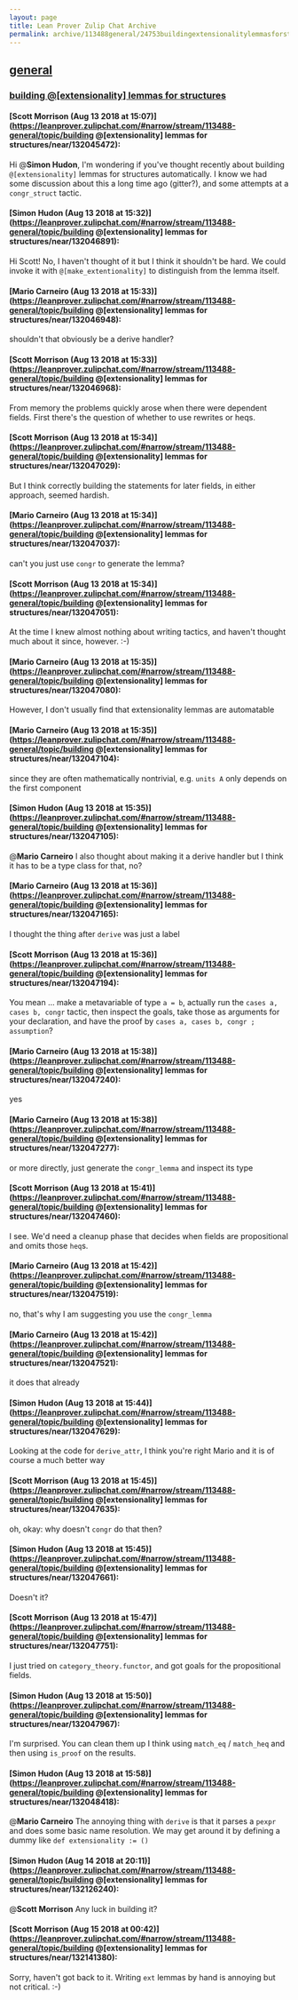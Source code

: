 ```yaml
---
layout: page
title: Lean Prover Zulip Chat Archive 
permalink: archive/113488general/24753buildingextensionalitylemmasforstructures.html
---
```


## [general](index.html)
### [building @[extensionality] lemmas for structures](24753buildingextensionalitylemmasforstructures.html)

#### [Scott Morrison (Aug 13 2018 at 15:07)](https://leanprover.zulipchat.com/#narrow/stream/113488-general/topic/building @[extensionality] lemmas for structures/near/132045472):
Hi @**Simon Hudon**, I'm wondering if you've thought recently about building `@[extensionality]` lemmas for structures automatically. I know we had some discussion about this a long time ago (gitter?), and some attempts at a `congr_struct` tactic.

#### [Simon Hudon (Aug 13 2018 at 15:32)](https://leanprover.zulipchat.com/#narrow/stream/113488-general/topic/building @[extensionality] lemmas for structures/near/132046891):
Hi Scott! No, I haven't thought of it but I think it shouldn't be hard. We could invoke it with `@[make_extentionality]` to distinguish from the lemma itself.

#### [Mario Carneiro (Aug 13 2018 at 15:33)](https://leanprover.zulipchat.com/#narrow/stream/113488-general/topic/building @[extensionality] lemmas for structures/near/132046948):
shouldn't that obviously be a derive handler?

#### [Scott Morrison (Aug 13 2018 at 15:33)](https://leanprover.zulipchat.com/#narrow/stream/113488-general/topic/building @[extensionality] lemmas for structures/near/132046968):
From memory the problems quickly arose when there were dependent fields. First there's the question of whether to use rewrites or heqs.

#### [Scott Morrison (Aug 13 2018 at 15:34)](https://leanprover.zulipchat.com/#narrow/stream/113488-general/topic/building @[extensionality] lemmas for structures/near/132047029):
But I think correctly building the statements for later fields, in either approach, seemed hardish.

#### [Mario Carneiro (Aug 13 2018 at 15:34)](https://leanprover.zulipchat.com/#narrow/stream/113488-general/topic/building @[extensionality] lemmas for structures/near/132047037):
can't you just use `congr` to generate the lemma?

#### [Scott Morrison (Aug 13 2018 at 15:34)](https://leanprover.zulipchat.com/#narrow/stream/113488-general/topic/building @[extensionality] lemmas for structures/near/132047051):
At the time I knew almost nothing about writing tactics, and haven't thought much about it since, however. :-)

#### [Mario Carneiro (Aug 13 2018 at 15:35)](https://leanprover.zulipchat.com/#narrow/stream/113488-general/topic/building @[extensionality] lemmas for structures/near/132047080):
However, I don't usually find that extensionality lemmas are automatable

#### [Mario Carneiro (Aug 13 2018 at 15:35)](https://leanprover.zulipchat.com/#narrow/stream/113488-general/topic/building @[extensionality] lemmas for structures/near/132047104):
since they are often mathematically nontrivial, e.g. `units A` only depends on the first component

#### [Simon Hudon (Aug 13 2018 at 15:35)](https://leanprover.zulipchat.com/#narrow/stream/113488-general/topic/building @[extensionality] lemmas for structures/near/132047105):
@**Mario Carneiro** I also thought about making it a derive handler but I think it has to be a type class for that, no?

#### [Mario Carneiro (Aug 13 2018 at 15:36)](https://leanprover.zulipchat.com/#narrow/stream/113488-general/topic/building @[extensionality] lemmas for structures/near/132047165):
I thought the thing after `derive` was just a label

#### [Scott Morrison (Aug 13 2018 at 15:36)](https://leanprover.zulipchat.com/#narrow/stream/113488-general/topic/building @[extensionality] lemmas for structures/near/132047194):
You mean ... make a metavariable of type `a = b`, actually run the `cases a, cases b, congr` tactic, then inspect the goals, take those as arguments for your declaration, and have the proof by `cases a, cases b, congr ; assumption`?

#### [Mario Carneiro (Aug 13 2018 at 15:38)](https://leanprover.zulipchat.com/#narrow/stream/113488-general/topic/building @[extensionality] lemmas for structures/near/132047240):
yes

#### [Mario Carneiro (Aug 13 2018 at 15:38)](https://leanprover.zulipchat.com/#narrow/stream/113488-general/topic/building @[extensionality] lemmas for structures/near/132047277):
or more directly, just generate the `congr_lemma` and inspect its type

#### [Scott Morrison (Aug 13 2018 at 15:41)](https://leanprover.zulipchat.com/#narrow/stream/113488-general/topic/building @[extensionality] lemmas for structures/near/132047460):
I see. We'd need a cleanup phase that decides when fields are propositional and omits those `heq`s.

#### [Mario Carneiro (Aug 13 2018 at 15:42)](https://leanprover.zulipchat.com/#narrow/stream/113488-general/topic/building @[extensionality] lemmas for structures/near/132047519):
no, that's why I am suggesting you use the `congr_lemma`

#### [Mario Carneiro (Aug 13 2018 at 15:42)](https://leanprover.zulipchat.com/#narrow/stream/113488-general/topic/building @[extensionality] lemmas for structures/near/132047521):
it does that already

#### [Simon Hudon (Aug 13 2018 at 15:44)](https://leanprover.zulipchat.com/#narrow/stream/113488-general/topic/building @[extensionality] lemmas for structures/near/132047629):
Looking at the code for `derive_attr`, I think you're right Mario and it is of course a much better way

#### [Scott Morrison (Aug 13 2018 at 15:45)](https://leanprover.zulipchat.com/#narrow/stream/113488-general/topic/building @[extensionality] lemmas for structures/near/132047635):
oh, okay: why doesn't `congr` do that then?

#### [Simon Hudon (Aug 13 2018 at 15:45)](https://leanprover.zulipchat.com/#narrow/stream/113488-general/topic/building @[extensionality] lemmas for structures/near/132047661):
Doesn't it?

#### [Scott Morrison (Aug 13 2018 at 15:47)](https://leanprover.zulipchat.com/#narrow/stream/113488-general/topic/building @[extensionality] lemmas for structures/near/132047751):
I just tried on `category_theory.functor`, and got goals for the propositional fields.

#### [Simon Hudon (Aug 13 2018 at 15:50)](https://leanprover.zulipchat.com/#narrow/stream/113488-general/topic/building @[extensionality] lemmas for structures/near/132047967):
I'm surprised. You can clean them up I think using `match_eq` / `match_heq` and then using `is_proof` on the results.

#### [Simon Hudon (Aug 13 2018 at 15:58)](https://leanprover.zulipchat.com/#narrow/stream/113488-general/topic/building @[extensionality] lemmas for structures/near/132048418):
@**Mario Carneiro** The annoying thing with `derive` is that it parses a `pexpr` and does some basic name resolution. We may get around it by defining a dummy like `def extensionality := ()`

#### [Simon Hudon (Aug 14 2018 at 20:11)](https://leanprover.zulipchat.com/#narrow/stream/113488-general/topic/building @[extensionality] lemmas for structures/near/132126240):
@**Scott Morrison** Any luck in building it?

#### [Scott Morrison (Aug 15 2018 at 00:42)](https://leanprover.zulipchat.com/#narrow/stream/113488-general/topic/building @[extensionality] lemmas for structures/near/132141380):
Sorry, haven't got back to it. Writing `ext` lemmas by hand is annoying but not critical. :-)


